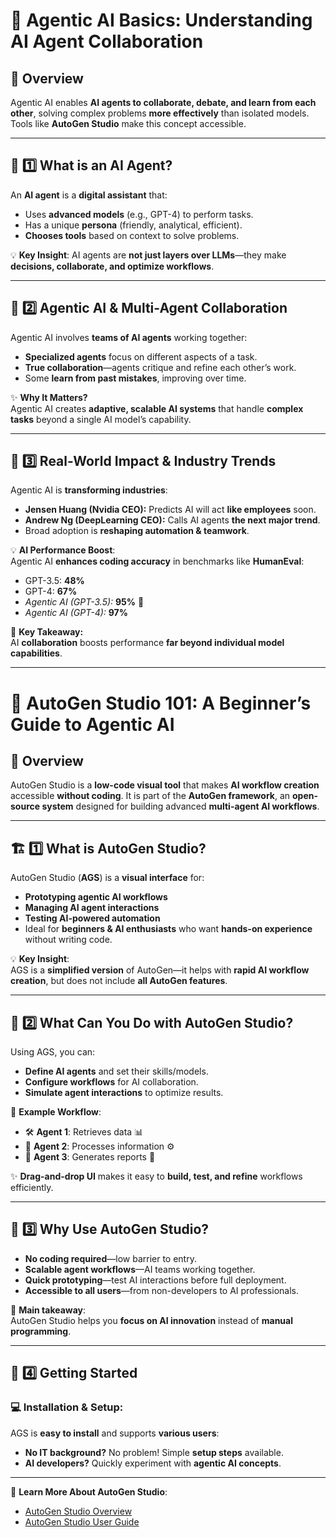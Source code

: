 # 🧠 Agentic AI Basics: Understanding AI Agent Collaboration

## 📌 Overview
Agentic AI enables **AI agents to collaborate, debate, and learn from each other**, solving complex problems **more effectively** than isolated models. Tools like **AutoGen Studio** make this concept accessible.

---

## 🤖 1️⃣ What is an AI Agent?
An **AI agent** is a **digital assistant** that:
- Uses **advanced models** (e.g., GPT-4) to perform tasks.
- Has a unique **persona** (friendly, analytical, efficient).
- **Chooses tools** based on context to solve problems.

💡 **Key Insight**: AI agents are **not just layers over LLMs**—they make **decisions, collaborate, and optimize workflows**.

---

## 🔁 2️⃣ Agentic AI & Multi-Agent Collaboration
Agentic AI involves **teams of AI agents** working together:
- **Specialized agents** focus on different aspects of a task.
- **True collaboration**—agents critique and refine each other’s work.
- Some **learn from past mistakes**, improving over time.

✨ **Why It Matters?**  
Agentic AI creates **adaptive, scalable AI systems** that handle **complex tasks** beyond a single AI model’s capability.

---

## 🚀 3️⃣ Real-World Impact & Industry Trends
Agentic AI is **transforming industries**:
- **Jensen Huang (Nvidia CEO):** Predicts AI will act **like employees** soon.
- **Andrew Ng (DeepLearning CEO):** Calls AI agents **the next major trend**.
- Broad adoption is **reshaping automation & teamwork**.

💡 **AI Performance Boost**:  
Agentic AI **enhances coding accuracy** in benchmarks like **HumanEval**:
- GPT-3.5: **48%**
- GPT-4: **67%**
- *Agentic AI (GPT-3.5):* **95%** 🤯
- *Agentic AI (GPT-4):* **97%**

📌 **Key Takeaway:**  
AI **collaboration** boosts performance **far beyond individual model capabilities**.

---
# 🚀 AutoGen Studio 101: A Beginner’s Guide to Agentic AI

## 📌 Overview
AutoGen Studio is a **low-code visual tool** that makes **AI workflow creation** accessible **without coding**. It is part of the **AutoGen framework**, an **open-source system** designed for building advanced **multi-agent AI workflows**.

---

## 🏗️ 1️⃣ What is AutoGen Studio?
AutoGen Studio (**AGS**) is a **visual interface** for:
- **Prototyping agentic AI workflows**
- **Managing AI agent interactions**
- **Testing AI-powered automation**
- Ideal for **beginners & AI enthusiasts** who want **hands-on experience** without writing code.

💡 **Key Insight**:  
AGS is a **simplified version** of AutoGen—it helps with **rapid AI workflow creation**, but does not include **all AutoGen features**.

---

## 🤖 2️⃣ What Can You Do with AutoGen Studio?
Using AGS, you can:
- **Define AI agents** and set their skills/models.
- **Configure workflows** for AI collaboration.
- **Simulate agent interactions** to optimize results.

📌 **Example Workflow**:
- 🛠 **Agent 1**: Retrieves data 📊  
- 🔄 **Agent 2**: Processes information ⚙️  
- 📝 **Agent 3**: Generates reports 📄  

✨ **Drag-and-drop UI** makes it easy to **build, test, and refine** workflows efficiently.

---

## 🚀 3️⃣ Why Use AutoGen Studio?
- **No coding required**—low barrier to entry.  
- **Scalable agent workflows**—AI teams working together.  
- **Quick prototyping**—test AI interactions before full deployment.  
- **Accessible to all users**—from non-developers to AI professionals.

🎯 **Main takeaway**:  
AutoGen Studio helps you **focus on AI innovation** instead of **manual programming**.

---

## 🎯 4️⃣ Getting Started
### 💻 Installation & Setup:
AGS is **easy to install** and supports **various users**:
- **No IT background?** No problem! Simple **setup steps** available.
- **AI developers?** Quickly experiment with **agentic AI concepts**.

---

🔗 **Learn More About AutoGen Studio**:  
- [AutoGen Studio Overview](https://www.gettingstarted.ai/autogen-studio-overview/)  
- [AutoGen Studio User Guide](https://microsoft.github.io/autogen/stable/user-guide/autogenstudio-user-guide/index.html)
  
